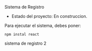 <hi> Sistema de Registro</h1>

- Estado del proyecto: En construccion.

Para ejecutar el sistema, debes poner:

```npm instal react```

sistema de registro 2
